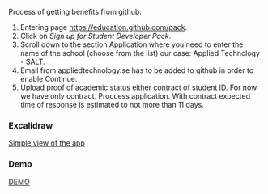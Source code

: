 Process of getting benefits from github:
1. Entering page https://education.github.com/pack.
2. Click on *Sign up for Student Developer Pack*.
3. Scroll down to the section Application where you need to enter the name of the school (choose from the list) our case: Applied Technology - SALT.
4. Email from appliedtechnology.se has to be added to github in order to enable Continue. 
5. Upload proof of academic status either contract of student ID. For now we have only contract. Proccess application. With contract expected time of response is estimated to not more than 11 days.


### Excalidraw 
[Simple view of the app](https://excalidraw.com/#json=bTwsnrCGFfx5t6UX28L74,IhnCz-hZiStd2vf0rz3djw)

### Demo
[DEMO](salt-id-card.vercel.app/)


